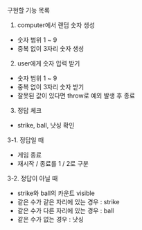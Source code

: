 구현할 기능 목록
1. computer에서 랜덤 숫자 생성
* 숫자 범위 1 ~ 9
* 중복 없이 3자리 숫자 생성

2. user에게 숫자 입력 받기
* 숫자 범위 1 ~ 9
* 중복 없이 3자리 숫자 받기
* 잘못된 값이 있다면 throw로 예외 발생 후 종료

3. 정답 체크
* strike, ball, 낫싱 확인

3-1. 정답일 때
* 게임 종료
* 재시작 / 종료를 1 / 2로 구분

3-2. 정답이 아닐 때
* strike와 ball의 카운트 visible
* 같은 수가 같은 자리에 있는 경우 : strike
* 같은 수가 다른 자리에 있는 경우 : ball
* 같은 수가 없는 경우 : 낫싱